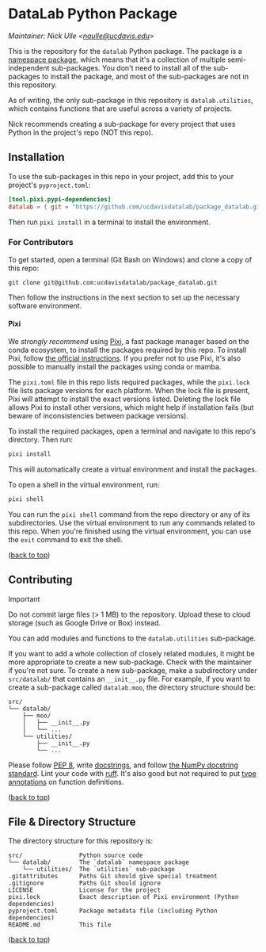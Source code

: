 # DataLab Python Package

[top]: #datalab-python-package

_Maintainer: Nick Ulle <<naulle@ucdavis.edu>>_

This is the repository for the `datalab` Python package. The package is a
[namespace package][], which means that it's a collection of multiple
semi-independent sub-packages. You don't need to install all of the
sub-packages to install the package, and most of the sub-packages are not in
this repository.

[namespace package]: https://packaging.python.org/en/latest/guides/packaging-namespace-packages/

As of writing, the only sub-package in this repository is `datalab.utilities`,
which contains functions that are useful across a variety of projects.

Nick recommends creating a sub-package for every project that uses Python in
the project's repo (NOT this repo).


## Installation

To use the sub-packages in this repo in your project, add this to your
project's `pyproject.toml`:

```toml
[tool.pixi.pypi-dependencies]
datalab = { git = "https://github.com/ucdavisdatalab/package_datalab.git" }
```

Then run `pixi install` in a terminal to install the environment.


### For Contributors

To get started, open a terminal (Git Bash on Windows) and clone a copy of this
repo:

```
git clone git@github.com:ucdavisdatalab/package_datalab.git
```

Then follow the instructions in the next section to set up the necessary
software environment.


#### Pixi

We *strongly recommend* using [Pixi][], a fast package manager based on the
conda ecosystem, to install the packages required by this repo. To install
Pixi, follow [the official instructions][pixi]. If you prefer not to use Pixi,
it's also possible to manually install the packages using conda or mamba.

[pixi]: https://pixi.sh/

The `pixi.toml` file in this repo lists required packages, while the
`pixi.lock` file lists package versions for each platform. When the lock file
is present, Pixi will attempt to install the exact versions listed. Deleting
the lock file allows Pixi to install other versions, which might help if
installation fails (but beware of inconsistencies between package versions).

To install the required packages, open a terminal and navigate to this repo's
directory. Then run:

```sh
pixi install
```

This will automatically create a virtual environment and install the packages.

To open a shell in the virtual environment, run:

```sh
pixi shell
```

You can run the `pixi shell` command from the repo directory or any of its
subdirectories. Use the virtual environment to run any commands related to this
repo. When you're finished using the virtual environment, you can use the
`exit` command to exit the shell.

([back to top][top])


## Contributing

> [!IMPORTANT]
>
> Do not commit large files (> 1 MB) to the repository. Upload these to cloud
> storage (such as Google Drive or Box) instead.

You can add modules and functions to the `datalab.utilities` sub-package.

If you want to add a whole collection of closely related modules, it might be
more appropriate to create a new sub-package. Check with the maintainer if
you're not sure. To create a new sub-package, make a subdirectory under
`src/datalab/` that contains an `__init__.py` file. For example, if you want to
create a sub-package called `datalab.moo`, the directory structure should be:

```
src/
└── datalab/
    ├── moo/
    │   ├── __init__.py
    │   └── ...
    └── utilities/
        ├── __init__.py
        └── ...
```

Please follow [PEP 8][], write [docstrings][], and follow [the NumPy docstring
standard][numpydoc]. Lint your code with [ruff][]. It's also good but not
required to put [type annotations][typing] on function definitions.

[PEP 8]: https://peps.python.org/pep-0008/
[docstrings]: https://peps.python.org/pep-0257/
[numpydoc]: https://numpydoc.readthedocs.io/en/latest/format.html#docstring-standard
[ruff]: https://docs.astral.sh/ruff/
[typing]: https://docs.python.org/3/library/typing.html


([back to top][top])


## File & Directory Structure

The directory structure for this repository is:
```
src/                Python source code
└── datalab/        The `datalab` namespace package
    └── utilities/  The `utilities` sub-package
.gitattributes      Paths Git should give special treatment
.gitignore          Paths Git should ignore
LICENSE             License for the project
pixi.lock           Exact description of Pixi environment (Python dependencies)
pyproject.toml      Package metadata file (including Python dependencies)
README.md           This file
```

([back to top][top])
